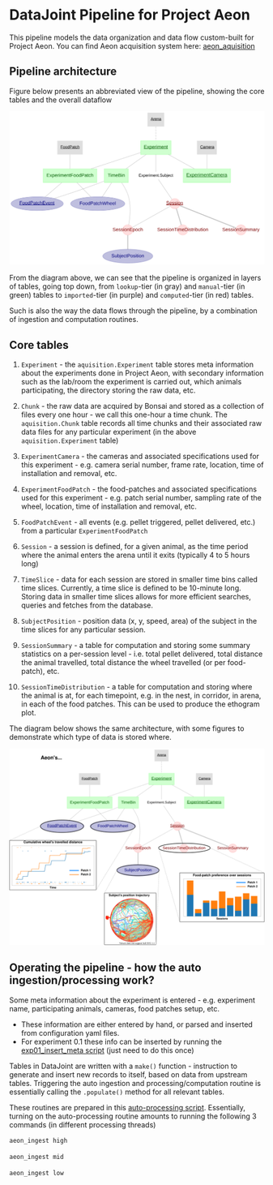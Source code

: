 # DataJoint Pipeline for Project Aeon

This pipeline models the data organization and data flow custom-built for Project Aeon. You can find Aeon acquisition system here: [aeon_aquisition](https://github.com/SainsburyWellcomeCentre/aeon_acquisition)


## Pipeline architecture

Figure below presents an abbreviated view of the pipeline, showing the core tables
and the overall dataflow

![diagram](./docs/diagram.svg)

From the diagram above, we can see that the pipeline is organized in layers of
tables, going top down, from `lookup`-tier (in gray) and `manual`-tier (in green) tables 
to `imported`-tier (in purple) and `computed`-tier (in red) tables.

Such is also the way the data flows through the pipeline, by a combination of ingestion and 
computation routines.

## Core tables

1. `Experiment` - the `aquisition.Experiment` table stores meta information about the experiments
done in Project Aeon, with secondary information such as the lab/room the experiment is carried out, 
which animals participating, the directory storing the raw data, etc.

2. `Chunk` - the raw data are acquired by Bonsai and stored as 
a collection of files every one hour - we call this one-hour a time chunk. 
The `aquisition.Chunk` table records all time chunks and their associated raw data files for 
any particular experiment (in the above `aquisition.Experiment` table) 

3. `ExperimentCamera` - the cameras and associated specifications used for this experiment - 
e.g. camera serial number, frame rate, location, time of installation and removal, etc.

4. `ExperimentFoodPatch` - the food-patches and associated specifications used for this experiment - 
e.g. patch serial number, sampling rate of the wheel, location, time of installation and removal, etc.

5. `FoodPatchEvent` - all events (e.g. pellet triggered, pellet delivered, etc.) 
from a particular `ExperimentFoodPatch`

6. `Session` - a session is defined, for a given animal, as the time period where 
the animal enters the arena until it exits (typically 4 to 5 hours long)

7. `TimeSlice` - data for each session are stored in smaller time bins called time slices. 
Currently, a time slice is defined to be 10-minute long. Storing data in smaller time slices allows for 
more efficient searches, queries and fetches from the database.

8. `SubjectPosition` - position data (x, y, speed, area) of the subject in the time slices for 
any particular session.

9. `SessionSummary` - a table for computation and storing some summary statistics on a 
per-session level - i.e. total pellet delivered, total distance the animal travelled, total 
distance the wheel travelled (or per food-patch), etc.

10. `SessionTimeDistribution` - a table for computation and storing where the animal is at, 
for each timepoint, e.g. in the nest, in corridor, in arena, in each of the food patches. 
This can be used to produce the ethogram plot.


The diagram below shows the same architecture, with some figures 
to demonstrate which type of data is stored where.

![datajoint_pipeline](./docs/datajoint_pipeline.svg)


## Operating the pipeline - how the auto ingestion/processing work?

Some meta information about the experiment is entered - e.g. experiment name, participating 
animals, cameras, food patches setup, etc.
+ These information are either entered by hand, or parsed and inserted from configuration 
    yaml files.
+ For experiment 0.1 these info can be inserted by running 
the [exp01_insert_meta script](./ingest/create_experiment_01.py) (just need to do this once)

Tables in DataJoint are written with a `make()` function - 
instruction to generate and insert new records to itself, based on data from upstream tables. 
Triggering the auto ingestion and processing/computation routine is essentially 
calling the `.populate()` method for all relevant tables.

These routines are prepared in this [auto-processing script](./ingest/process.py). 
Essentially, turning on the auto-processing routine amounts to running the 
following 3 commands (in different processing threads)


    aeon_ingest high
    
    aeon_ingest mid
    
    aeon_ingest low

